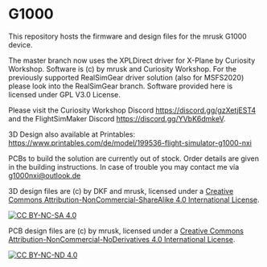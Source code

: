 # G1000 

This repository hosts the firmware and design files for the mrusk G1000 device. 

The master branch now uses the XPLDirect driver for X-Plane by Curiosity Workshop. Software is (c) by mrusk and Curiosity Workshop. 
For the previously supported RealSimGear driver solution (also for MSFS2020) please look into the RealSimGear branch. Software provided here is licensed under GPL V3.0 License.

Please visit the Curiosity Workshop Discord https://discord.gg/gzXetjEST4 and the FlightSimMaker Discord https://discord.gg/YVbK6dmkeV.

3D Design also available at Printables: https://www.printables.com/de/model/199536-flight-simulator-g1000-nxi

PCBs to build the solution are currently out of stock. Order details are given in the building instructions. In case of trouble you may contact me via g1000nxi@outlook.de

3D design files are (c) by DKF and mrusk, licensed under a
[Creative Commons Attribution-NonCommercial-ShareAlike 4.0 International License][cc-by-nc-sa].

[![CC BY-NC-SA 4.0][cc-by-nc-sa-image]][cc-by-nc-sa]

[cc-by-nc-sa]: http://creativecommons.org/licenses/by-nc-sa/4.0/
[cc-by-nc-sa-image]: https://licensebuttons.net/l/by-nc-sa/4.0/88x31.png
[cc-by-nc-sa-shield]: https://img.shields.io/badge/License-CC%20BY--NC--SA%204.0-lightgrey.svg

PCB design files are (c) by mrusk, licensed under a
[Creative Commons Attribution-NonCommercial-NoDerivatives 4.0 International License][cc-by-nc-nd].

[![CC BY-NC-ND 4.0][cc-by-nc-nd-image]][cc-by-nc-nd]

[cc-by-nc-nd]: http://creativecommons.org/licenses/by-nc-nd/4.0/
[cc-by-nc-nd-image]: https://licensebuttons.net/l/by-nc-nd/4.0/88x31.png
[cc-by-nc-nd-shield]: https://img.shields.io/badge/License-CC%20BY--NC--ND%204.0-lightgrey.svg
